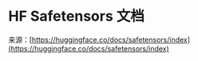 # HF Safetensors 文档

来源：[https://huggingface.co/docs/safetensors/index](https://huggingface.co/docs/safetensors/index)

